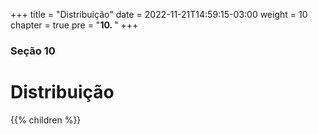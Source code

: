 +++
title = "Distribuição"
date = 2022-11-21T14:59:15-03:00
weight = 10
chapter = true
pre = "<b>10. </b>"
+++

### Seção 10

# Distribuição

{{% children  %}}